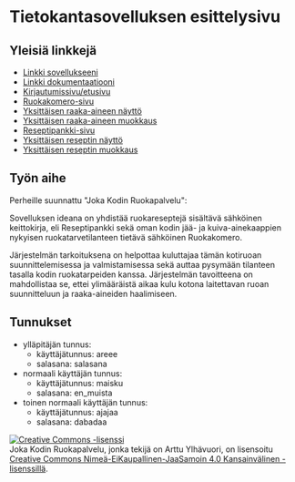 # Tietokantasovelluksen esittelysivu

## Yleisiä linkkejä

* [Linkki sovellukseeni](http://ylhavuor.users.cs.helsinki.fi/tsoha/)
* [Linkki dokumentaatiooni](https://github.com/areee/Tsoha-Bootstrap/blob/master/doc/dokumentaatio.pdf)
* [Kirjautumissivu/etusivu](http://ylhavuor.users.cs.helsinki.fi/tsoha/login)
* [Ruokakomero-sivu](http://ylhavuor.users.cs.helsinki.fi/tsoha/food)
* [Yksittäisen raaka-aineen  näyttö](http://ylhavuor.users.cs.helsinki.fi/tsoha/food/1)
* [Yksittäisen raaka-aineen muokkaus](http://ylhavuor.users.cs.helsinki.fi/tsoha/food/1/edit)
* [Reseptipankki-sivu](http://ylhavuor.users.cs.helsinki.fi/tsoha/recipe)
* [Yksittäisen reseptin näyttö](http://ylhavuor.users.cs.helsinki.fi/tsoha/recipe/1)
* [Yksittäisen reseptin muokkaus](http://ylhavuor.users.cs.helsinki.fi/tsoha/recipe/1/edit)

## Työn aihe

Perheille suunnattu "Joka Kodin Ruokapalvelu":

Sovelluksen ideana on yhdistää ruokareseptejä sisältävä sähköinen keittokirja, eli Reseptipankki sekä oman kodin jää- ja kuiva-ainekaappien nykyisen ruokatarvetilanteen tietävä sähköinen Ruokakomero.

Järjestelmän tarkoituksena on helpottaa kuluttajaa tämän kotiruoan suunnittelemisessa ja valmistamisessa sekä auttaa pysymään tilanteen tasalla kodin ruokatarpeiden kanssa. Järjestelmän tavoitteena on mahdollistaa se, ettei ylimääräistä aikaa kulu kotona laitettavan ruoan suunnitteluun ja raaka-aineiden haalimiseen.

## Tunnukset
- ylläpitäjän tunnus:
	- käyttäjätunnus: areee
	- salasana: salasana
- normaali käyttäjän tunnus:
	- käyttäjätunnus: maisku
	- salasana: en_muista
- toinen normaali käyttäjän tunnus:
	- käyttäjätunnus: ajajaa
	- salasana: dabadaa

<a rel="license" href="http://creativecommons.org/licenses/by-nc-sa/4.0/"><img alt="Creative Commons -lisenssi" style="border-width:0" src="https://i.creativecommons.org/l/by-nc-sa/4.0/88x31.png" /></a><br /><span xmlns:dct="http://purl.org/dc/terms/" property="dct:title">Joka Kodin Ruokapalvelu</span>, jonka tekijä on <span xmlns:cc="http://creativecommons.org/ns#" property="cc:attributionName">Arttu Ylhävuori</span>, on lisensoitu <a rel="license" href="http://creativecommons.org/licenses/by-nc-sa/4.0/">Creative Commons Nimeä-EiKaupallinen-JaaSamoin 4.0 Kansainvälinen -lisenssillä</a>.